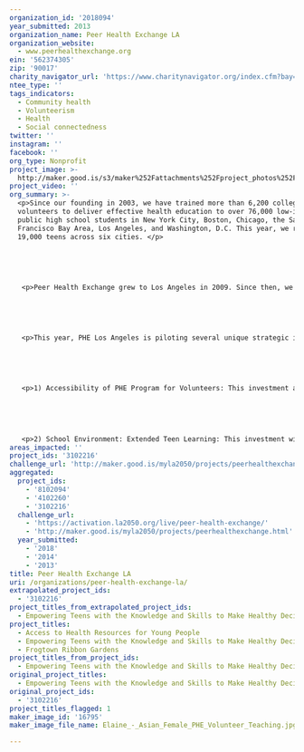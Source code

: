 ```yaml
---
organization_id: '2018094'
year_submitted: 2013
organization_name: Peer Health Exchange LA
organization_website:
  - www.peerhealthexchange.org
ein: '562374305'
zip: '90017'
charity_navigator_url: 'https://www.charitynavigator.org/index.cfm?bay=search.profile&ein=562374305'
ntee_type: ''
tags_indicators:
  - Community health
  - Volunteerism
  - Health
  - Social connectedness
twitter: ''
instagram: ''
facebook: ''
org_type: Nonprofit
project_image: >-
  http://maker.good.is/s3/maker%252Fattachments%252Fproject_photos%252Fimages%252F16795%252Fdisplay%252FElaine_-_Asian_Female_PHE_Volunteer_Teaching.jpg=c570x385
project_video: ''
org_summary: >-
  <p>Since our founding in 2003, we have trained more than 6,200 college student
  volunteers to deliver effective health education to over 76,000 low-income
  public high school students in New York City, Boston, Chicago, the San
  Francisco Bay Area, Los Angeles, and Washington, D.C. This year, we reach
  19,000 teens across six cities. </p>
   
   
   
   
   
   <p>Peer Health Exchange grew to Los Angeles in 2009. Since then, we have trained more than 750 college student volunteers to provide health education to over 8,800 low-income Angelinos.</p>
   
   
   
   
   
   <p>This year, PHE Los Angeles is piloting several unique strategic investments as part of our larger organizational growth plan, including:</p>
   
   
   
   
   
   <p>1) Accessibility of PHE Program for Volunteers: This investment aims make PHE more accessible to students from a variety of backgrounds by making additions and adaptations to our program model, including changing the organizational structure, incentivizing PHE through course credit or stipends, and adjusting the training structure to make it accessible to all learning styles. We are piloting this investment at Cal State Northridge.</p>
   
   
   
   
   
   <p>2) School Environment: Extended Teen Learning: This investment will test whether addressing the overall school environment in which teens operate impacts their learning around health behaviors. We are working closely with teachers, administrators, and other external organizations partnering with pilot schools to co-construct interventions through multiple modalities beyond the 13 standard PHE workshops. We are piloting this investment at selected LA high schools.</p>
areas_impacted: ''
project_ids: '3102216'
challenge_url: 'http://maker.good.is/myla2050/projects/peerhealthexchange.html'
aggregated:
  project_ids:
    - '8102094'
    - '4102260'
    - '3102216'
  challenge_url:
    - 'https://activation.la2050.org/live/peer-health-exchange/'
    - 'http://maker.good.is/myla2050/projects/peerhealthexchange.html'
  year_submitted:
    - '2018'
    - '2014'
    - '2013'
title: Peer Health Exchange LA
uri: /organizations/peer-health-exchange-la/
extrapolated_project_ids:
  - '3102216'
project_titles_from_extrapolated_project_ids:
  - Empowering Teens with the Knowledge and Skills to Make Healthy Decisions
project_titles:
  - Access to Health Resources for Young People
  - Empowering Teens with the Knowledge and Skills to Make Healthy Decisions
  - Frogtown Ribbon Gardens
project_titles_from_project_ids:
  - Empowering Teens with the Knowledge and Skills to Make Healthy Decisions
original_project_titles:
  - Empowering Teens with the Knowledge and Skills to Make Healthy Decisions
original_project_ids:
  - '3102216'
project_titles_flagged: 1
maker_image_id: '16795'
maker_image_file_name: Elaine_-_Asian_Female_PHE_Volunteer_Teaching.jpg

---
```

